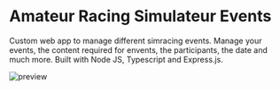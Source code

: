 # Amateur Racing Simulateur Events

Custom web app to manage different simracing events. Manage your events, the content required for envents, the participants, the date and much more. Built with Node JS, Typescript and Express.js. 

![preview](https://cdn1.bbcode0.com/uploads/2021/3/4/14f015b230d5d065f99f4e4a85f78519-full.png)
